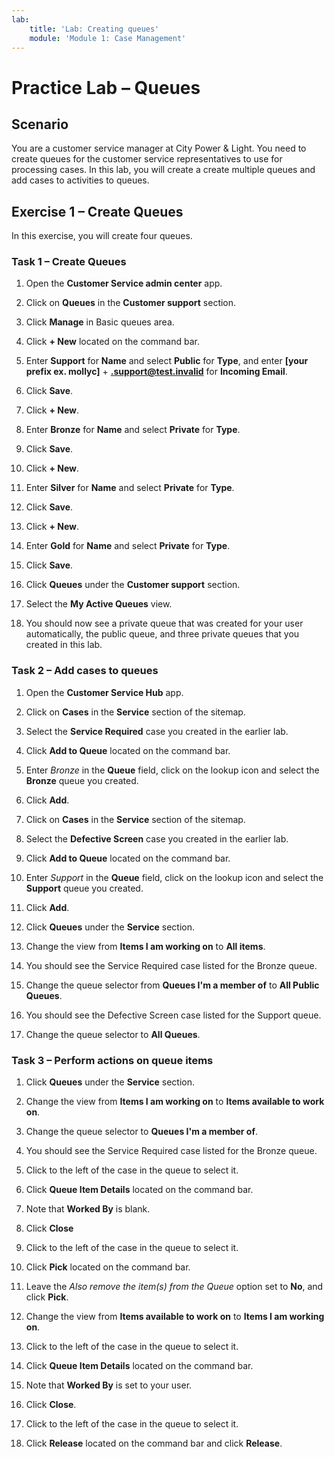 ```yaml
---
lab:
    title: 'Lab: Creating queues'
    module: 'Module 1: Case Management'
---
```


# Practice Lab – Queues

## Scenario

You are a customer service manager at City Power & Light. You need to create queues for the customer service representatives to use for processing cases. In this lab, you will create a create multiple queues and add cases to activities to queues.

## Exercise 1 – Create Queues

In this exercise, you will create four queues.

### Task 1 – Create Queues

1.  Open the **Customer Service admin center** app.

2.  Click on **Queues** in the **Customer support** section.

3.  Click **Manage** in Basic queues area.

4.  Click **+ New** located on the command bar.

5.  Enter  **Support** for **Name** and select **Public** for **Type**, and enter **[your prefix ex. mollyc]** + **.support@test.invalid** for **Incoming Email**.

6.  Click **Save**.

7.  Click **+ New**.

8.  Enter **Bronze** for **Name** and select **Private** for **Type**.

9.  Click **Save**.

10. Click **+ New**.

11. Enter **Silver** for **Name** and select **Private** for **Type**.

12. Click **Save**.

13. Click **+ New**.

14. Enter **Gold** for **Name** and select **Private** for **Type**.

15. Click **Save**.

16. Click **Queues** under the **Customer support** section.

17. Select the **My Active Queues** view.

18. You should now see a private queue that was created for your user automatically, the public queue, and three private queues that you created in this lab.

### Task 2 – Add cases to queues

1.  Open the **Customer Service Hub** app.

2.  Click on **Cases** in the **Service** section of the sitemap.

3.  Select the **Service Required** case you created in the earlier lab.

4.  Click **Add to Queue** located on the command bar.

5.  Enter *Bronze* in the **Queue** field, click on the lookup icon and select the **Bronze** queue you created.

6.  Click **Add**.

7.  Click on **Cases** in the **Service** section of the sitemap.

8.  Select the **Defective Screen** case you created in the earlier lab.

9.  Click **Add to Queue** located on the command bar.

10. Enter *Support* in the **Queue** field, click on the lookup icon and select the **Support** queue you created.

11. Click **Add**.

12. Click **Queues** under the **Service** section.

13. Change the view from **Items I am working on** to **All items**.

14. You should see the Service Required case listed for the Bronze queue.

15. Change the queue selector from **Queues I'm a member of** to **All Public Queues**.

16. You should see the Defective Screen case listed for the Support queue.

17. Change the queue selector to **All Queues**.

### Task 3 – Perform actions on queue items

1.  Click **Queues** under the **Service** section.

2.  Change the view from **Items I am working on** to **Items available to work on**.

3.  Change the queue selector to **Queues I'm a member of**.

4.  You should see the Service Required case listed for the Bronze queue.

5.  Click to the left of the case in the queue to select it.

6.  Click **Queue Item Details** located on the command bar.

7.  Note that **Worked By** is blank.

8.  Click **Close**

9.  Click to the left of the case in the queue to select it.

10. Click **Pick** located on the command bar.

11. Leave the *Also remove the item(s) from the Queue* option set to **No**, and click **Pick**.

12. Change the view from **Items available to work on** to **Items I am working on**.

13. Click to the left of the case in the queue to select it.

14. Click **Queue Item Details** located on the command bar.

15. Note that **Worked By** is set to your user.

16. Click **Close**.

17. Click to the left of the case in the queue to select it.

18. Click **Release** located on the command bar and click **Release**.
